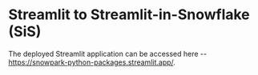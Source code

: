 # Streamlit to Streamlit-in-Snowflake (SiS)

The deployed Streamlit application can be accessed here -- https://snowpark-python-packages.streamlit.app/.
